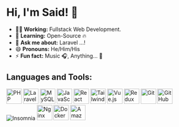 # Hi, I'm Said! 👋

- 👨‍💻 **Working:** Fullstack Web Development.
- 🌱 **Learning:** Open-Source 🔥
- 💬 **Ask me about:** Laravel ...!
- 😄 **Pronouns:** He/Him/His
- ⚡ **Fun fact:** Music 🎧, Anything... 🤖️

## Languages and Tools:

<p align="left">
  <img src="https://www.php.net/images/logos/new-php-logo.png" alt="PHP" width="40" height="40"/>
  <img src="https://img.icons8.com/fluent/48/000000/laravel.png" alt="Laravel" width="40" height="40"/>
  <img src="https://img.icons8.com/color/48/000000/mysql.png" alt="MySQL" width="40" height="40"/>
  <img src="https://img.icons8.com/color/48/000000/javascript.png" alt="JavaScript" width="40" height="40"/>
  <img src="https://img.icons8.com/ios-filled/50/000000/react-native.png" alt="React" width="40" height="40"/>
  <img src="https://img.icons8.com/color/48/000000/tailwindcss.png" alt="Tailwind CSS" width="40" height="40"/>
  <img src="https://img.icons8.com/color/48/000000/vue-js.png" alt="Vue.js" width="40" height="40"/>
  <img src="https://img.icons8.com/color/48/000000/redux.png" alt="Redux" width="40" height="40"/>
  <img src="https://img.icons8.com/color/48/000000/git.png" alt="Git" width="40" height="40"/>
  <img src="https://img.icons8.com/material-outlined/48/000000/github.png" alt="GitHub" width="40" height="40"/>
  <img src="https://img.shields.io/badge/insomnia-5849BE?style=for-the-badge&logo=insomnia&logoColor=white" alt="Insomnia" />
  <img src="https://img.icons8.com/color/48/000000/nginx.png" alt="Nginx" width="40" height="40"/>
  <img src="https://img.icons8.com/color/48/000000/docker.png" alt="Docker" width="40" height="40"/>
  <img src="https://img.icons8.com/color/48/000000/amazon-web-services.png" alt="Amazon Cloud" width="40" height="40"/>
</p>

